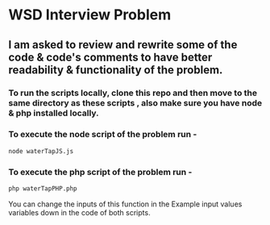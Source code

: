 # WSD Interview Problem

## I am asked to review and rewrite some of the code & code's comments to have better readability & functionality of the problem.

### To run the scripts locally, clone this repo and then move to the same directory as these scripts , also make sure you have node & php installed locally.

### To execute the node script of the problem run -

```bash
node waterTapJS.js
```

### To execute the php script of the problem run -

```bash
php waterTapPHP.php
```

You can change the inputs of this function in the Example input values variables down in the code of both scripts.


